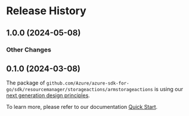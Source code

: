 # Release History

## 1.0.0 (2024-05-08)
### Other Changes


## 0.1.0 (2024-03-08)

The package of `github.com/Azure/azure-sdk-for-go/sdk/resourcemanager/storageactions/armstorageactions` is using our [next generation design principles](https://azure.github.io/azure-sdk/general_introduction.html).

To learn more, please refer to our documentation [Quick Start](https://aka.ms/azsdk/go/mgmt).